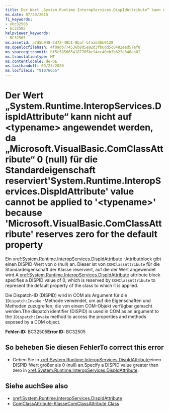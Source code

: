 ```yaml
---
title: Der Wert „System.Runtime.InteropServices.DispIdAttribute“ kann nicht auf <typename> angewendet werden, da „Microsoft.VisualBasic.ComClassAttribute“ 0 (null) für die Standardeigenschaft reserviert
ms.date: 07/20/2015
f1_keywords:
- vbc32505
- bc32505
helpviewer_keywords:
- BC32505
ms.assetid: a7d5b948-2d72-48b1-8baf-bfaae36b0128
ms.openlocfilehash: 4f09db774536b8d5e92d3fb6dd5c0482eed57af8
ms.sourcegitcommit: bf5c5850654187705bc94cc40ebfb62fe346ab02
ms.translationtype: MT
ms.contentlocale: de-DE
ms.lasthandoff: 09/23/2020
ms.locfileid: "91076655"
---
```

# <a name="systemruntimeinteropservicesdispidattribute-value-cannot-be-applied-to-typename-because-microsoftvisualbasiccomclassattribute-reserves-zero-for-the-default-property"></a><span data-ttu-id="3fb08-102">Der Wert „System.Runtime.InteropServices.DispIdAttribute“ kann nicht auf \<typename> angewendet werden, da „Microsoft.VisualBasic.ComClassAttribute“ 0 (null) für die Standardeigenschaft reserviert</span><span class="sxs-lookup"><span data-stu-id="3fb08-102">'System.Runtime.InteropServices.DispIdAttribute' value cannot be applied to '\<typename>' because 'Microsoft.VisualBasic.ComClassAttribute' reserves zero for the default property</span></span>

<span data-ttu-id="3fb08-103">Ein <xref:System.Runtime.InteropServices.DispIdAttribute> -Attributblock gibt einen DISPID-Wert von o (null) an. Dieser ist von `COMClassAttribute` für die Standardeigenschaft der Klasse reserviert, auf die der Wert angewendet wird.</span><span class="sxs-lookup"><span data-stu-id="3fb08-103">A <xref:System.Runtime.InteropServices.DispIdAttribute> attribute block specifies a DISPID value of 0, which is reserved by `COMClassAttribute` to represent the default property of the class to which it is applied.</span></span>  
  
 <span data-ttu-id="3fb08-104">Die Dispatch-ID (DISPID) wird in COM als Argument für die `IDispatch:Invoke` -Methode verwendet, um auf die Eigenschaften und Methoden zuzugreifen, die von einem COM-Objekt verfügbar gemacht werden.</span><span class="sxs-lookup"><span data-stu-id="3fb08-104">The dispatch identifier (DISPID) is used in COM as an argument to the `IDispatch:Invoke` method to access the properties and methods exposed by a COM object.</span></span>  
  
 <span data-ttu-id="3fb08-105">**Fehler-ID:** BC32505</span><span class="sxs-lookup"><span data-stu-id="3fb08-105">**Error ID:** BC32505</span></span>  
  
## <a name="to-correct-this-error"></a><span data-ttu-id="3fb08-106">So beheben Sie diesen Fehler</span><span class="sxs-lookup"><span data-stu-id="3fb08-106">To correct this error</span></span>  
  
- <span data-ttu-id="3fb08-107">Geben Sie in <xref:System.Runtime.InteropServices.DispIdAttribute>einen DISPID-Wert größer als 0 (null) an.</span><span class="sxs-lookup"><span data-stu-id="3fb08-107">Specify a DISPID value greater than zero in <xref:System.Runtime.InteropServices.DispIdAttribute>.</span></span>  
  
## <a name="see-also"></a><span data-ttu-id="3fb08-108">Siehe auch</span><span class="sxs-lookup"><span data-stu-id="3fb08-108">See also</span></span>

- <xref:System.Runtime.InteropServices.DispIdAttribute>
- [<span data-ttu-id="3fb08-109">ComClassAttribute-Klasse</span><span class="sxs-lookup"><span data-stu-id="3fb08-109">ComClassAttribute Class</span></span>](xref:Microsoft.VisualBasic.ComClassAttribute)
